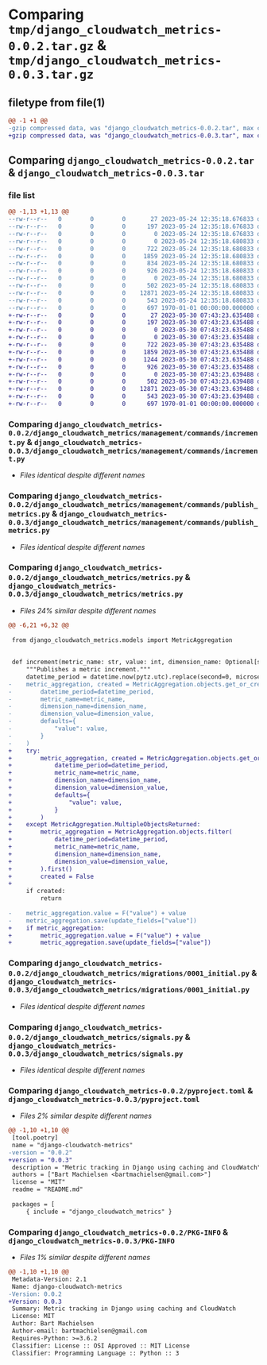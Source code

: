 # Comparing `tmp/django_cloudwatch_metrics-0.0.2.tar.gz` & `tmp/django_cloudwatch_metrics-0.0.3.tar.gz`

## filetype from file(1)

```diff
@@ -1 +1 @@
-gzip compressed data, was "django_cloudwatch_metrics-0.0.2.tar", max compression
+gzip compressed data, was "django_cloudwatch_metrics-0.0.3.tar", max compression
```

## Comparing `django_cloudwatch_metrics-0.0.2.tar` & `django_cloudwatch_metrics-0.0.3.tar`

### file list

```diff
@@ -1,13 +1,13 @@
--rw-r--r--   0        0        0       27 2023-05-24 12:35:18.676833 django_cloudwatch_metrics-0.0.2/README.md
--rw-r--r--   0        0        0      197 2023-05-24 12:35:18.676833 django_cloudwatch_metrics-0.0.2/django_cloudwatch_metrics/apps.py
--rw-r--r--   0        0        0        0 2023-05-24 12:35:18.676833 django_cloudwatch_metrics-0.0.2/django_cloudwatch_metrics/management/__init__.py
--rw-r--r--   0        0        0        0 2023-05-24 12:35:18.680833 django_cloudwatch_metrics-0.0.2/django_cloudwatch_metrics/management/commands/__init__.py
--rw-r--r--   0        0        0      722 2023-05-24 12:35:18.680833 django_cloudwatch_metrics-0.0.2/django_cloudwatch_metrics/management/commands/increment.py
--rw-r--r--   0        0        0     1859 2023-05-24 12:35:18.680833 django_cloudwatch_metrics-0.0.2/django_cloudwatch_metrics/management/commands/publish_metrics.py
--rw-r--r--   0        0        0      834 2023-05-24 12:35:18.680833 django_cloudwatch_metrics-0.0.2/django_cloudwatch_metrics/metrics.py
--rw-r--r--   0        0        0      926 2023-05-24 12:35:18.680833 django_cloudwatch_metrics-0.0.2/django_cloudwatch_metrics/migrations/0001_initial.py
--rw-r--r--   0        0        0        0 2023-05-24 12:35:18.680833 django_cloudwatch_metrics-0.0.2/django_cloudwatch_metrics/migrations/__init__.py
--rw-r--r--   0        0        0      502 2023-05-24 12:35:18.680833 django_cloudwatch_metrics-0.0.2/django_cloudwatch_metrics/models.py
--rw-r--r--   0        0        0    12871 2023-05-24 12:35:18.680833 django_cloudwatch_metrics-0.0.2/django_cloudwatch_metrics/signals.py
--rw-r--r--   0        0        0      543 2023-05-24 12:35:18.680833 django_cloudwatch_metrics-0.0.2/pyproject.toml
--rw-r--r--   0        0        0      697 1970-01-01 00:00:00.000000 django_cloudwatch_metrics-0.0.2/PKG-INFO
+-rw-r--r--   0        0        0       27 2023-05-30 07:43:23.635488 django_cloudwatch_metrics-0.0.3/README.md
+-rw-r--r--   0        0        0      197 2023-05-30 07:43:23.635488 django_cloudwatch_metrics-0.0.3/django_cloudwatch_metrics/apps.py
+-rw-r--r--   0        0        0        0 2023-05-30 07:43:23.635488 django_cloudwatch_metrics-0.0.3/django_cloudwatch_metrics/management/__init__.py
+-rw-r--r--   0        0        0        0 2023-05-30 07:43:23.635488 django_cloudwatch_metrics-0.0.3/django_cloudwatch_metrics/management/commands/__init__.py
+-rw-r--r--   0        0        0      722 2023-05-30 07:43:23.635488 django_cloudwatch_metrics-0.0.3/django_cloudwatch_metrics/management/commands/increment.py
+-rw-r--r--   0        0        0     1859 2023-05-30 07:43:23.635488 django_cloudwatch_metrics-0.0.3/django_cloudwatch_metrics/management/commands/publish_metrics.py
+-rw-r--r--   0        0        0     1244 2023-05-30 07:43:23.635488 django_cloudwatch_metrics-0.0.3/django_cloudwatch_metrics/metrics.py
+-rw-r--r--   0        0        0      926 2023-05-30 07:43:23.635488 django_cloudwatch_metrics-0.0.3/django_cloudwatch_metrics/migrations/0001_initial.py
+-rw-r--r--   0        0        0        0 2023-05-30 07:43:23.639488 django_cloudwatch_metrics-0.0.3/django_cloudwatch_metrics/migrations/__init__.py
+-rw-r--r--   0        0        0      502 2023-05-30 07:43:23.639488 django_cloudwatch_metrics-0.0.3/django_cloudwatch_metrics/models.py
+-rw-r--r--   0        0        0    12871 2023-05-30 07:43:23.639488 django_cloudwatch_metrics-0.0.3/django_cloudwatch_metrics/signals.py
+-rw-r--r--   0        0        0      543 2023-05-30 07:43:23.639488 django_cloudwatch_metrics-0.0.3/pyproject.toml
+-rw-r--r--   0        0        0      697 1970-01-01 00:00:00.000000 django_cloudwatch_metrics-0.0.3/PKG-INFO
```

### Comparing `django_cloudwatch_metrics-0.0.2/django_cloudwatch_metrics/management/commands/increment.py` & `django_cloudwatch_metrics-0.0.3/django_cloudwatch_metrics/management/commands/increment.py`

 * *Files identical despite different names*

### Comparing `django_cloudwatch_metrics-0.0.2/django_cloudwatch_metrics/management/commands/publish_metrics.py` & `django_cloudwatch_metrics-0.0.3/django_cloudwatch_metrics/management/commands/publish_metrics.py`

 * *Files identical despite different names*

### Comparing `django_cloudwatch_metrics-0.0.2/django_cloudwatch_metrics/metrics.py` & `django_cloudwatch_metrics-0.0.3/django_cloudwatch_metrics/metrics.py`

 * *Files 24% similar despite different names*

```diff
@@ -6,21 +6,32 @@
 
 from django_cloudwatch_metrics.models import MetricAggregation
 
 
 def increment(metric_name: str, value: int, dimension_name: Optional[str] = None, dimension_value: Optional[str] = None):
     """Publishes a metric increment."""
     datetime_period = datetime.now(pytz.utc).replace(second=0, microsecond=0)
-    metric_aggregation, created = MetricAggregation.objects.get_or_create(
-        datetime_period=datetime_period,
-        metric_name=metric_name,
-        dimension_name=dimension_name,
-        dimension_value=dimension_value,
-        defaults={
-            "value": value,
-        }
-    )
+    try:
+        metric_aggregation, created = MetricAggregation.objects.get_or_create(
+            datetime_period=datetime_period,
+            metric_name=metric_name,
+            dimension_name=dimension_name,
+            dimension_value=dimension_value,
+            defaults={
+                "value": value,
+            }
+        )
+    except MetricAggregation.MultipleObjectsReturned:
+        metric_aggregation = MetricAggregation.objects.filter(
+            datetime_period=datetime_period,
+            metric_name=metric_name,
+            dimension_name=dimension_name,
+            dimension_value=dimension_value,
+        ).first()
+        created = False
+
     if created:
         return
 
-    metric_aggregation.value = F("value") + value
-    metric_aggregation.save(update_fields=["value"])
+    if metric_aggregation:
+        metric_aggregation.value = F("value") + value
+        metric_aggregation.save(update_fields=["value"])
```

### Comparing `django_cloudwatch_metrics-0.0.2/django_cloudwatch_metrics/migrations/0001_initial.py` & `django_cloudwatch_metrics-0.0.3/django_cloudwatch_metrics/migrations/0001_initial.py`

 * *Files identical despite different names*

### Comparing `django_cloudwatch_metrics-0.0.2/django_cloudwatch_metrics/signals.py` & `django_cloudwatch_metrics-0.0.3/django_cloudwatch_metrics/signals.py`

 * *Files identical despite different names*

### Comparing `django_cloudwatch_metrics-0.0.2/pyproject.toml` & `django_cloudwatch_metrics-0.0.3/pyproject.toml`

 * *Files 2% similar despite different names*

```diff
@@ -1,10 +1,10 @@
 [tool.poetry]
 name = "django-cloudwatch-metrics"
-version = "0.0.2"
+version = "0.0.3"
 description = "Metric tracking in Django using caching and CloudWatch"
 authors = ["Bart Machielsen <bartmachielsen@gmail.com>"]
 license = "MIT"
 readme = "README.md"
 
 packages = [
     { include = "django_cloudwatch_metrics" }
```

### Comparing `django_cloudwatch_metrics-0.0.2/PKG-INFO` & `django_cloudwatch_metrics-0.0.3/PKG-INFO`

 * *Files 1% similar despite different names*

```diff
@@ -1,10 +1,10 @@
 Metadata-Version: 2.1
 Name: django-cloudwatch-metrics
-Version: 0.0.2
+Version: 0.0.3
 Summary: Metric tracking in Django using caching and CloudWatch
 License: MIT
 Author: Bart Machielsen
 Author-email: bartmachielsen@gmail.com
 Requires-Python: >=3.6.2
 Classifier: License :: OSI Approved :: MIT License
 Classifier: Programming Language :: Python :: 3
```

